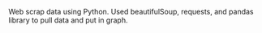 Web scrap data using Python. 
Used beautifulSoup, requests, and pandas library to pull data and put in graph.

